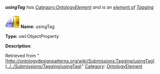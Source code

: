 ___usingTag__ has [Category:OntologyElement](../../Category/OntologyElement "Category:OntologyElement") and is an [element of](../../Property/ElementOf "Property:ElementOf") [Tagging](../../Submissions/Tagging "Submissions:Tagging")_


  




[![ObjectProperty](../../images/thumb/c/c3/ObjectProperty.gif/45px-ObjectProperty.gif)](../../Image/ObjectProperty.gif "ObjectProperty")
__Name__: usingTag 


__Type:__ owl:ObjectProperty 


__Description__: 





Retrieved from "[http://ontologydesignpatterns.org/wiki/Submissions:Tagging/usingTag](../../Submissions/Tagging/usingTag)"
 [Category](http://ontologydesignpatterns.org/wiki/Special:Categories "Special:Categories"): [OntologyElement](../../Category/OntologyElement "Category:OntologyElement")